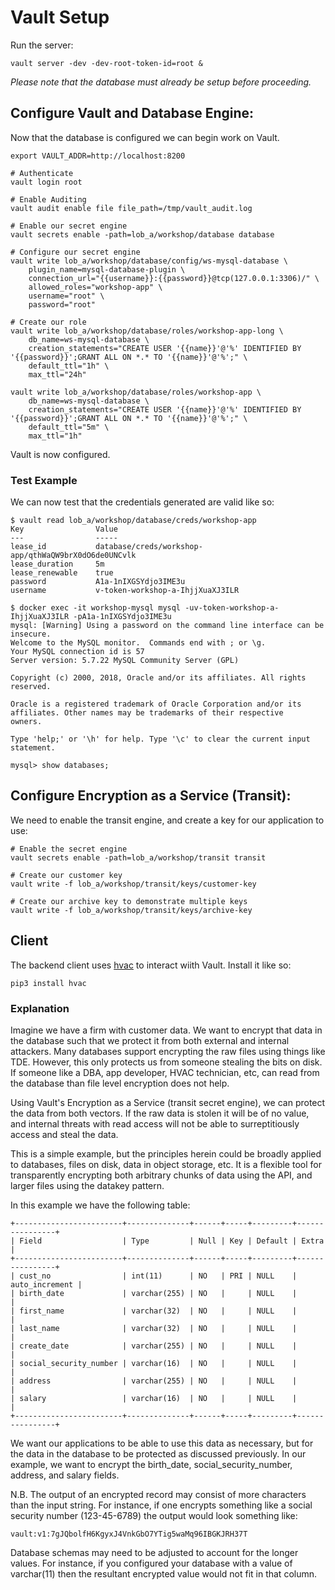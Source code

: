 # Vault Setup

Run the server:
```
vault server -dev -dev-root-token-id=root &
```

_Please note that the database must already be setup before proceeding._

## Configure Vault and Database Engine:

Now that the database is configured we can begin work on Vault.

```
export VAULT_ADDR=http://localhost:8200

# Authenticate
vault login root

# Enable Auditing
vault audit enable file file_path=/tmp/vault_audit.log

# Enable our secret engine
vault secrets enable -path=lob_a/workshop/database database

# Configure our secret engine
vault write lob_a/workshop/database/config/ws-mysql-database \
    plugin_name=mysql-database-plugin \
    connection_url="{{username}}:{{password}}@tcp(127.0.0.1:3306)/" \
    allowed_roles="workshop-app" \
    username="root" \
    password="root"

# Create our role
vault write lob_a/workshop/database/roles/workshop-app-long \
    db_name=ws-mysql-database \
    creation_statements="CREATE USER '{{name}}'@'%' IDENTIFIED BY '{{password}}';GRANT ALL ON *.* TO '{{name}}'@'%';" \
    default_ttl="1h" \
    max_ttl="24h"

vault write lob_a/workshop/database/roles/workshop-app \
    db_name=ws-mysql-database \
    creation_statements="CREATE USER '{{name}}'@'%' IDENTIFIED BY '{{password}}';GRANT ALL ON *.* TO '{{name}}'@'%';" \
    default_ttl="5m" \
    max_ttl="1h"
```

Vault is now configured.  

### Test Example

We can now test that the credentials generated are valid like so:

```
$ vault read lob_a/workshop/database/creds/workshop-app
Key                Value
---                -----
lease_id           database/creds/workshop-app/qthWaQW9brX0dO6de0UNCvlk
lease_duration     5m
lease_renewable    true
password           A1a-1nIXGSYdjo3IME3u
username           v-token-workshop-a-IhjjXuaXJ3ILR

$ docker exec -it workshop-mysql mysql -uv-token-workshop-a-IhjjXuaXJ3ILR -pA1a-1nIXGSYdjo3IME3u
mysql: [Warning] Using a password on the command line interface can be insecure.
Welcome to the MySQL monitor.  Commands end with ; or \g.
Your MySQL connection id is 57
Server version: 5.7.22 MySQL Community Server (GPL)

Copyright (c) 2000, 2018, Oracle and/or its affiliates. All rights reserved.

Oracle is a registered trademark of Oracle Corporation and/or its
affiliates. Other names may be trademarks of their respective
owners.

Type 'help;' or '\h' for help. Type '\c' to clear the current input statement.

mysql> show databases;

```

## Configure Encryption as a Service (Transit):

We need to enable the transit engine, and create a key for our application to use:

```
# Enable the secret engine
vault secrets enable -path=lob_a/workshop/transit transit

# Create our customer key
vault write -f lob_a/workshop/transit/keys/customer-key

# Create our archive key to demonstrate multiple keys
vault write -f lob_a/workshop/transit/keys/archive-key
```

## Client

The backend client uses [hvac](https://github.com/hvac/hvac) to interact wiith Vault.  Install it like so:
```
pip3 install hvac
```

### Explanation

Imagine we have a firm with customer data.  We want to encrypt that data in the database such that we protect it from both external and internal attackers.  Many databases support encrypting the raw files using things like TDE.  However, this only protects us from someone stealing the bits on disk.  If someone like a DBA, app developer, HVAC technician, etc, can read from the database than file level encryption does not help.

Using Vault's Encryption as a Service (transit secret engine), we can protect the data from both vectors.  If the raw data is stolen it will be of no value, and internal threats with read access will not be able to surreptitiously access and steal the data.

This is a simple example, but the principles herein could be broadly applied to databases, files on disk, data in object storage, etc.  It is a flexible tool for transparently encrypting both arbitrary chunks of data using the API, and larger files using the datakey pattern.

In this example we have the following table:
```
+------------------------+--------------+------+-----+---------+----------------+
| Field                  | Type         | Null | Key | Default | Extra          |
+------------------------+--------------+------+-----+---------+----------------+
| cust_no                | int(11)      | NO   | PRI | NULL    | auto_increment |
| birth_date             | varchar(255) | NO   |     | NULL    |                |
| first_name             | varchar(32)  | NO   |     | NULL    |                |
| last_name              | varchar(32)  | NO   |     | NULL    |                |
| create_date            | varchar(255) | NO   |     | NULL    |                |
| social_security_number | varchar(16)  | NO   |     | NULL    |                |
| address                | varchar(255) | NO   |     | NULL    |                |
| salary                 | varchar(16)  | NO   |     | NULL    |                |
+------------------------+--------------+------+-----+---------+----------------+
```

We want our applications to be able to use this data as necessary, but for the data in the database to be protected as discussed previously.  In our example, we want to encrypt the birth_date, social_security_number, address, and salary fields.  

N.B. The output of an encrypted record may consist of more characters than the input string.  For instance, if one encrypts something like a social security number (123-45-6789) the output would look something like:
```
vault:v1:7gJQbolfH6KgyxJ4VnkGbO7YTig5waMq96IBGKJRH37T
```

Database schemas may need to be adjusted to account for the longer values.  For instance, if you configured your database with a value of varchar(11) then the resultant encrypted value would not fit in that column.
